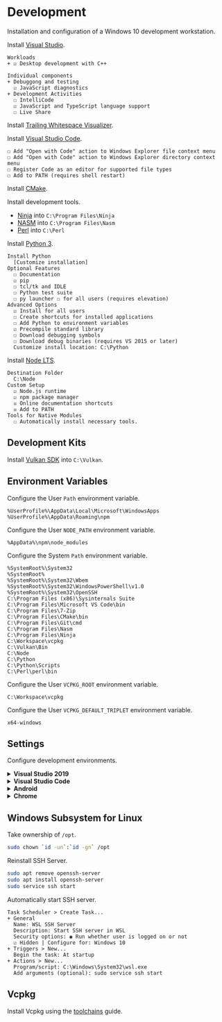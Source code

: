 # Development
Installation and configuration of a Windows 10 development workstation.

Install [Visual Studio](https://visualstudio.microsoft.com/downloads/).

```
Workloads
+ ☑ Desktop development with C++

Individual components
+ Debuggong and testing
  ☑ JavaScript diagnostics
+ Development Activities
  ☐ IntelliCode
  ☑ JavaScript and TypeScript language support
  ☐ Live Share
```

Install [Trailing Whitespace Visualizer](https://marketplace.visualstudio.com/items?itemName=MadsKristensen.TrailingWhitespaceVisualizer).

Install [Visual Studio Code](https://code.visualstudio.com/download).

```
☐ Add "Open with Code" action to Windows Explorer file context menu
☐ Add "Open with Code" action to Windows Explorer directory context menu
☐ Register Code as an editor for supported file types
☐ Add to PATH (requires shell restart)
```

Install [CMake](https://github.com/Kitware/CMake/releases/download/v3.17.0/cmake-3.17.0-win64-x64.msi).

Install development tools.

* [Ninja](https://github.com/ninja-build/ninja/releases/download/v1.10.0/ninja-win.zip) into `C:\Program Files\Ninja`
* [NASM](https://www.nasm.us/pub/nasm/releasebuilds/2.14.02/win64/nasm-2.14.02-win64.zip) into `C:\Program Files\Nasm`
* [Perl](http://strawberryperl.com/download/5.30.1.1/strawberry-perl-5.30.1.1-64bit-portable.zip) into `C:\Perl`

Install [Python 3](https://www.python.org/ftp/python/3.8.1/python-3.8.1-amd64.exe).

```
Install Python
  [Customize installation]
Optional Features
  ☐ Documentation
  ☑ pip
  ☐ tcl/tk and IDLE
  ☐ Python test suite
  ☐ py launcher ☐ for all users (requires elevation)
Advanced Options
  ☑ Install for all users
  ☐ Create shortcuts for installed applications
  ☐ Add Python to environment variables
  ☑ Precompile standard library
  ☐ Download debugging symbols
  ☐ Download debug binaries (requires VS 2015 or later)
  Customize install location: C:\Python
```

Install [Node LTS](https://nodejs.org/dist/v12.16.1/node-v12.16.1-x64.msi).

```
Destination Folder
  C:\Node
Custom Setup
  ☑ Node.js runtime
  ☑ npm package manager
  ☒ Online documentation shortcuts
  ☒ Add to PATH
Tools for Native Modules
  ☐ Automatically install necessary tools.
```

## Development Kits
Install [Vulkan SDK](https://vulkan.lunarg.com/sdk/home#windows) into `C:\Vulkan`.

## Environment Variables
Configure the User `Path` environment variable.

```
%UserProfile%\AppData\Local\Microsoft\WindowsApps
%UserProfile%\AppData\Roaming\npm
```

Configure the User `NODE_PATH` environment variable.

```
%AppData%\npm\node_modules
```

Configure the System `Path` environment variable.

```
%SystemRoot%\System32
%SystemRoot%
%SystemRoot%\System32\Wbem
%SystemRoot%\System32\WindowsPowerShell\v1.0
%SystemRoot%\System32\OpenSSH
C:\Program Files (x86)\Sysinternals Suite
C:\Program Files\Microsoft VS Code\bin
C:\Program Files\7-Zip
C:\Program Files\CMake\bin
C:\Program Files\Git\cmd
C:\Program Files\Nasm
C:\Program Files\Ninja
C:\Workspace\vcpkg
C:\Vulkan\Bin
C:\Node
C:\Python
C:\Python\Scripts
C:\Perl\perl\bin
```

Configure the User `VCPKG_ROOT` environment variable.

```
C:\Workspace\vcpkg
```

Configure the User `VCPKG_DEFAULT_TRIPLET` environment variable.

```
x64-windows
```

## Settings
Configure development environments.

<details>
<summary><b>Visual Studio 2019</b></summary>

```
Environment
+ General
  Color theme: Dark
+ Documents
  ☑ Save documents as Unicode when data cannot be saved in codepage
+ Fonts and Colors
  Text Editor: DejaVu LGC Sans Mono 9
  [All Text Tool Windows]: DejaVu LGC Sans Mono 9
+ Keyboard
  Build.BuildSolution: F7 (Global)
+ Startup
  On startup, open: Empty environment

Projects and Solutions
+ General
  ☐ Always show Error List if build finishes with errors
  ☐ Warn user when the project location is not trusted
+ Build and Run
  On Run, when build or deployment error occur: Do not launch

Source Control
+ Plug-in Selection
  Current source control plug-in: Git

Text Editor
+ General
  ☐ Drag and drop text editing
  ☑ Enable mouse click to perform Go to Definition
    Use modifier key: Ctrl+Alt
  ☐ Enable mouse click to perform Go to Definition
  ☐ Highlight current line
  ☐ Show structure guide lines
+ All Languages
  + General
    ☑ Line numbers
    ☐ Apply Cut or Copy to blank lines when there is no selection
  + Scroll Bars
    ◉ Use map mode for vertical scroll bar
      ☐ Show Preview Tooltip
      Source overview: Wide
  + Tabs
    Indenting: Smart
    Tab size: 2
    Indent size: 2
    ◉ Indent spaces
  + CodeLens
    ☐ Enable CodeLens
+ C/C++
  + Advanced
    + Browsing/Navigation
      Disable External Dependencies Folders: True
    + IntelliSense
      Disable Automatic Precompiled Header: True
      Enable Template IntelliSense: False
  + Formatting
    + General
      ◉ Run ClangFormat only for manually invoked formatting commands
      ☑ Use custom clang-format.exe file: C:\Workspace\vcpkg\triplets\toolchains\llvm\bin\clang-format.exe
    + Indentation
      ☐ Indent braces of lambdas used as parameters
      ☐ Indent namespace contents
    + New Lines
      Position of open braces for namespaces: Keep on the same line, but add a space before
      Position of open braces for types: Keep on the same line, but add a space before
      Position of open braces for functions: Keep on the same line, but add a space before
      Position of open braces for control blocks: Keep on the same line, but add a space before
      Position of open braces for lambdas: Keep on the same line, but add a space before
      ☑ Place braces on separate lines
      ☑ For empty types, move closing braces to the same line as opening braces
      ☑ For empty function bodies, move closing braces to the same line as opening braces
      ☑ Place 'catch' and similar keywords on a new line
      ☐ Place 'else' on a new line
      ☐ Place 'while' in a do-while loop on a new line
    + Wrapping
      ◉ Always apply New Lines settings for blocks
  + View
    + Outlining
      Enable Outlining: False
+ CSS
  + Advanced
    Color picker format: #000
    Automatic formatting: Off
+ JavaScript/TypeScript
  + Formatting
    + General
      Automatic Formatting
      ☐ Format completed line on Enter
      ☐ Format completed statement on ;
      ☐ Format opened block on {
      ☐ Format completed block on }
      Module Quote Preference
      ◉ Double (")
    + Spacing
      ☐ Insert space after function keyword for anonymous functions
+ JSON
  + Advanced
    Automatic formatting: Off

CMake
+ General
  ☑ Show CMake cache notifications
  When cache is out of date:
    ◉ Run configure step automatically only if CMakeSettings.json exists
  ☑ Enable verbose CMake output
  CMakeSettings.json Template Directory
    %UserProfile%\.vs
```

Disable telemetry.

```
Help > Send Feedback > Settings...
+ Would you like to participate in the Visual Studio Experience Improvement Program?
  ◉ No, I would not like to participate
```

Change [toolbars](res/vs-toolbars) to fit the desired workflow.

Install [Hide Suggestion And Outlining Margins](https://marketplace.visualstudio.com/items?itemName=MussiKara.HideSuggestionAndOutliningMargins) extension.

</details>

<details>
<summary><b>Visual Studio Code</b></summary>

Install extensions with the following commands with `CTRL+P`.

```
ext install aeschli.vscode-css-formatter
ext install alefragnani.rtf
ext install donjayamanne.githistory
ext install marvhen.reflow-markdown
ext install esbenp.prettier-vscode
ext install ms-vscode.cpptools
ext install ms-vscode.cmake-tools
ext install twxs.cmake
ext install xaver.clang-format
> Developer: Reload Window
```

Configure editor with `> Preferences: Open Settings (JSON)`.

```json
{
  "editor.cursorSmoothCaretAnimation": true,
  "editor.detectIndentation": false,
  "editor.dragAndDrop": false,
  "editor.folding": false,
  "editor.fontFamily": "'DejaVu LGC Sans Mono', Consolas, monospace",
  "editor.fontLigatures": false,
  "editor.links": false,
  "editor.fontSize": 12,
  "editor.largeFileOptimizations": false,
  "editor.multiCursorModifier": "ctrlCmd",
  "editor.renderWhitespace": "selection",
  "editor.renderLineHighlight": "all",
  "editor.rulers": [ 128 ],
  "editor.smoothScrolling": true,
  "editor.minimap.scale": 2,
  "editor.tabSize": 2,
  "editor.wordWrap": "on",
  "editor.wordWrapColumn": 128,
  "explorer.confirmDelete": false,
  "explorer.confirmDragAndDrop": false,
  "extensions.ignoreRecommendations": true,
  "files.eol": "\n",
  "files.hotExit": "off",
  "files.insertFinalNewline": true,
  "files.trimTrailingWhitespace": true,
  "files.defaultLanguage": "markdown",
  "git.autofetch": false,
  "git.autoRepositoryDetection": false,
  "git.confirmSync": false,
  "git.enableSmartCommit": true,
  "git.postCommitCommand": "push",
  "git.showPushSuccessNotification": true,
  "telemetry.enableCrashReporter": false,
  "telemetry.enableTelemetry": false,
  "workbench.startupEditor": "none",
  "window.newWindowDimensions": "inherit",
  "window.openFoldersInNewWindow": "on",
  "window.openFilesInNewWindow": "off",
  "window.restoreWindows": "none",
  "window.closeWhenEmpty": false,
  "window.zoomLevel": 0,
  "terminal.integrated.rendererType": "experimentalWebgl",
  "terminal.integrated.shell.windows": "C:\\Windows\\System32\\cmd.exe",
  "debug.internalConsoleOptions": "openOnSessionStart",
  "debug.openExplorerOnEnd": true,
  "debug.openDebug": "openOnDebugBreak",
  "debug.onTaskErrors": "showErrors",
  "C_Cpp.vcpkg.enabled": false,
  "C_Cpp.default.cStandard": "c11",
  "C_Cpp.default.cppStandard": "c++20",
  "C_Cpp.enhancedColorization": "Enabled",
  "C_Cpp.experimentalFeatures": "Enabled",
  "C_Cpp.configurationWarnings": "Disabled",
  "C_Cpp.workspaceParsingPriority": "highest",
  "C_Cpp.intelliSenseEngineFallback": "Disabled",
  "C_Cpp.default.configurationProvider": "vector-of-bool.cmake-tools",
  "C_Cpp.clang_format_path": "C:\\Workspace\\vcpkg\\triplets\\toolchains\\llvm\\bin\\clang-format.exe",
  "clang-format.executable": "C:\\Workspace\\vcpkg\\triplets\\toolchains\\llvm\\bin\\clang-format.exe",
  "cmake.buildDirectory": "${workspaceFolder}/build/windows/debug",
  "cmake.installPrefix": "${workspaceFolder}/build/install",
  "cmake.cmakeCommunicationMode": "fileApi",
  "cmake.configureOnOpen": true,
  "cmake.generator": "Ninja",
  "launch": {
    "version": "0.2.0",
    "configurations": [
      {
        "name": "run",
        "type": "cppvsdbg",
        "request": "launch",
        "internalConsoleOptions": "openOnSessionStart",
        "program": "${command:cmake.launchTargetPath}",
        "cwd": "${workspaceRoot}",
        "externalConsole": false,
        "stopAtEntry": false,
        "environment": [],
        "args": []
      }
    ]
  },
  "html.format.indentInnerHtml": false,
  "html.format.extraLiners": "",
  "[c]": {
    "editor.defaultFormatter": "xaver.clang-format",
    "editor.formatOnSave": true
  },
  "[cpp]": {
    "editor.defaultFormatter": "xaver.clang-format",
    "editor.formatOnSave": true
  },
  "[svelte]": {
    "editor.defaultFormatter": "JamesBirtles.svelte-vscode",
    "editor.formatOnSave": true
  },
  "[javascript]": {
    "editor.defaultFormatter": "esbenp.prettier-vscode",
    "editor.formatOnSave": true
  },
  "[html]": {
    "editor.defaultFormatter": "esbenp.prettier-vscode",
    "editor.formatOnSave": true
  },
  "[css]": {
    "editor.defaultFormatter": "esbenp.prettier-vscode",
    "editor.formatOnSave": true
  },
  "timeline.showView": true
}
```

Configure keyboard shortcuts with `> Preferences: Open Keyboard Shortcuts (JSON)`.

```json
[
  { "key": "ctrl+f5", "command": "workbench.action.debug.run" },
  { "key": "f5", "command": "workbench.action.debug.start", "when": "!inDebugMode" },
  { "key": "f5", "command": "workbench.action.debug.restart", "when": "inDebugMode" },
  { "key": "f6", "command": "workbench.action.debug.pause", "when": "debugState == 'running'" },
  { "key": "f6", "command": "workbench.action.debug.continue", "when": "debugState != 'running'" },
  { "key": "f7", "command": "workbench.action.tasks.build" }
]
```

Configure CMake Tools kits with `> CMake: Edit User-Local CMake Kits`.

```json
[
  {
    "name": "Visual Studio",
    "visualStudio": "4ef6ec03",
    "visualStudioArchitecture": "amd64",
    "preferredGenerator": {
      "name": "Visual Studio 16 2019",
      "platform": "x64"
    }
  }
]
```

Register VS Code in Explorer context menus.

```cmd
set code=C:\Program Files\Microsoft VS Code\Code.exe
set codefile=\"%code%\" \"%1\"
reg add "HKCR\*\shell\code" /ve /d "Edit with Code" /f
reg add "HKCR\*\shell\code" /v Icon /d "%code%,0" /f
reg add "HKCR\*\shell\code\command" /ve /d "%codefile%" /f
set codepath=\"%code%\" .
reg add "HKCU\Software\Classes\Directory\Background\shell\code" /ve /d "Open in Code" /f
reg add "HKCU\Software\Classes\Directory\Background\shell\code" /v Icon /d "%code%,0" /f
reg add "HKCU\Software\Classes\Directory\Background\shell\code\command" /ve /d "%codepath%" /f
```

</details>

<details>
<summary><b>Android</b></summary>

Extract [Android Studio](https://developer.android.com/studio) (No .exe installer) as `C:\Android\studio`.<br/>

Configure the System `ANDROID_HOME` environment variable.

```
C:\Android
```

Configure the System `JAVA_HOME` environment variable.

```
C:\Android\studio\jre
```

Configure the System `Path` environment variable.

```
C:\Android\tools
C:\Android\tools\bin
C:\Android\studio\jre\bin
C:\Android\build-tools\29.0.3
C:\Android\platform-tools
```

Start and configure Android Studio (`C:\Android\studio\bin\studio64.exe`).

```
Install Type
  ◉ Custom
SDK Components Setup
  ☐ Performance (Intel® HAXM)
  ☐ Android Virtual Device
  Android SDK Location: C:\Android
  ⚠ Target folder is neither empty nor does it point to an existing SDK installation.
```

Install missing tools, plugins and SDKs.

```
⚙ Configure > Settings...
+ Appearance & Behavior
  + System Settings
    ☐ Reopen last project on startup
    ☐ Confirm application exit
    + Android SDK
      SDK Tools
        ☑ NDK (Side by side)
        ☐ Android Emulator
        ☑ Google USB Driver
+ Editor
  + General
    + Appearance
      ☐ Show indent guides
      ☐ Show intention bulb
      ☐ Show parameter name hints
      ☐ Show external annotations inline
    + Code Completion
      ☐ Show the parameter info popup in [1000] ms
  + Font
    Font: DejaVu LGC Sans Mono
    Size: 12
    Line spacing: 1.0
  + Color Scheme
    + Language Defaults
      > Comments
        > Doc Comment
          - Tag
            ☐ Effects
      > Identifiers
        - Reassigned local variable
          ☐ Effects
        - Reassigned parameter
          ☐ Effects
    + Java
      > Parameters
        - Implicit anonymous class parameter
          ☐ Effects
    + Kotlin
      > Properties and Variables
        - Var (mutable variable, parameter or property)
          ☐ Effects
  + Code Style
    Wrapping and Braces
      Hard wrap at: 128
    + Java, C/C++, CMake, Groovy, HTML, JSON, Kotlin, XML, Other File Types
      Tabs and Indents
        Tab size: 2
        Indent: 2
        Continuation indent: 2
      Wrapping and Braces
        Hard wrap at: 128
        > 'try' statement
          ☑ 'catch' on new line
          ☑ 'finally' on new line
    + C/C++
      Tabs and Indents
        Indent in lambdas: 2
        Indent members of plain structures: 2
        Indent members of classes: 2
        Indent visibility keywords in class/structure: 0
        Indent members of namespace: 0
        Preprocessor directive indent: 0
        ☐ Follow code indent
      Spaces
        Other
          ☐ Prevent > > concatenation in template
        In Template Declaration
          ☑ Before '<'
        In Template Instantiation
          ☑ Before '<'
      New File Extensions
        C++
          Source Extension: cpp
          Header Extension: hpp
          File Naming Convention: snake_case
  + File Encodings
    Global Encoding: UTF-8
    Project Encoding: UTF-8
    Default encoding for properties files: UTF-8
    Create UTF-8 files: with NO BOM
  + Layout Editor
    ☑ Prefer XML editor
```

Search in settings for `redo` and assign `CTRL+Y` as a shortcut.

</details>

<details>
<summary><b>Chrome</b></summary>

Start Chrome and Brave browsers with the following command-line flags:

```
--disable-features=OmniboxUIExperimentHideSteadyStateUrlScheme,OmniboxUIExperimentHideSteadyStateUrlTrivialSubdomains
```

</details>

<!--
## Windows Sandbox
Install Windows Sandbox.

```
Start > "Turn Windows features on or off"
☑ Windows Sandbox
```
-->

## Windows Subsystem for Linux
Take ownership of `/opt`.

```sh
sudo chown `id -un`:`id -gn` /opt
```

Reinstall SSH Server.

```sh
sudo apt remove openssh-server
sudo apt install openssh-server
sudo service ssh start
```

Automatically start SSH server.

```
Task Scheduler > Create Task...
+ General
  Name: WSL SSH Server
  Description: Start SSH server in WSL
  Security options: ◉ Run whether user is logged on or not
  ☑ Hidden | Configure for: Windows 10
+ Triggers > New...
  Begin the task: At startup
+ Actions > New...
  Program/script: C:\Windows\System32\wsl.exe
  Add arguments (optional): sudo service ssh start
```

## Vcpkg
Install Vcpkg using the [toolchains](https://github.com/qis/toolchains) guide.
